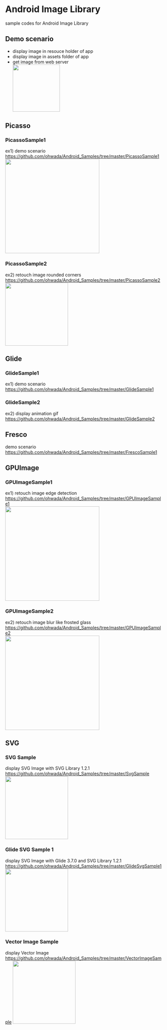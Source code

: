 Android Image Library
===============

sample codes for Android Image Library<br/>

## Demo scenario
* display image in resouce holder of app <br/>
* display image in assets folder  of app <br/>
* get image from web server <br/>
<image src="https://raw.githubusercontent.com/ohwada/Android_Samples/master/images/palau02.jpg" width="150" /><br/>

## Picasso

### PicassoSample1
ex1) demo scenario <br/>
https://github.com/ohwada/Android_Samples/tree/master/PicassoSample1 <br/>
<image src="https://raw.githubusercontent.com/ohwada/Android_Samples/master/PicassoSample1/screenshot/scrrensot_picasso_internet.png" width="300" /><br/>

### PicassoSample2
ex2) retouch  image  rounded corners <br/>
https://github.com/ohwada/Android_Samples/tree/master/PicassoSample2 <br/>
<image src="https://raw.githubusercontent.com/ohwada/Android_Samples/master/PicassoSample2/screenshot/scrrenshot_picasso_retouch.png" width="200" /><br/>

## Glide

### GlideSample1
ex1) demo scenario <br/>
https://github.com/ohwada/Android_Samples/tree/master/GlideSample1 <br/>

### GlideSample2
ex2) display animation gif <br/>
https://github.com/ohwada/Android_Samples/tree/master/GlideSample2 <br/>

## Fresco
demo scenario <br/>
https://github.com/ohwada/Android_Samples/tree/master/FrescoSample1

## GPUImage

### GPUImageSample1
ex1) retouch image edge detection <br/>
https://github.com/ohwada/Android_Samples/tree/master/GPUImageSample1 <br/>
<image src="https://raw.githubusercontent.com/ohwada/Android_Samples/master/GPUImageSample1/screenshot/scrrenshot_gpuimage_edge.png" width="300" /><br/>

### GPUImageSample2
ex2) retouch image blur like frosted glass <br/>
https://github.com/ohwada/Android_Samples/tree/master/GPUImageSample2 <br/>
<image src="https://raw.githubusercontent.com/ohwada/Android_Samples/master/GPUImageSample2/screen_shot/screenshot_gpuimsge_retouch.png" width="300" /><br/>

## SVG

### SVG Sample
display SVG Image with SVG Library 1.2.1 <br/>
https://github.com/ohwada/Android_Samples/tree/master/SvgSample
<image src="https://raw.githubusercontent.com/ohwada/Android_Samples/master/SvgSample/screenshot/screenshot_svg_show.png" width="200" /><br/>

### Glide SVG Sample 1
display SVG Image with Glide 3.7.0 and SVG Library 1.2.1 <br/>
https://github.com/ohwada/Android_Samples/tree/master/GlideSvgSample1 <br/>
<image src="https://raw.githubusercontent.com/ohwada/Android_Samples/master/GlideSvgSample1/screenshot/screenshot_glide_svg_net.png" width="200" /><br/>

### Vector Image Sample
display Vector Image <br/>
https://github.com/ohwada/Android_Samples/tree/master/VectorImageSample
<image src="https://raw.githubusercontent.com/ohwada/Android_Samples/master/VectorImageSample/screenshot/screenshot_vector_image_main.png" width="200" /><br/>